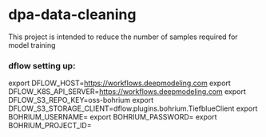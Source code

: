 # dpa-data-cleaning
This project is intended to reduce the number of samples required for model training

### dflow setting up:
export DFLOW_HOST=https://workflows.deepmodeling.com
export DFLOW_K8S_API_SERVER=https://workflows.deepmodeling.com
export DFLOW_S3_REPO_KEY=oss-bohrium
export DFLOW_S3_STORAGE_CLIENT=dflow.plugins.bohrium.TiefblueClient
export BOHRIUM_USERNAME=<bohrium-email>
export BOHRIUM_PASSWORD=<bohrium-password>
export BOHRIUM_PROJECT_ID=<bohrium-project-id>


